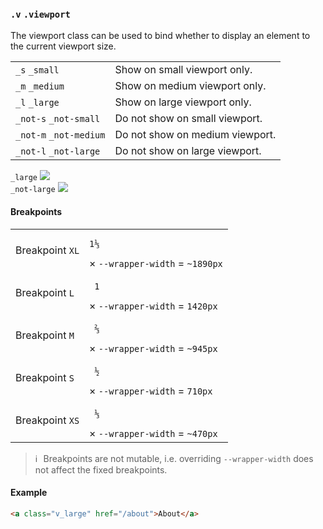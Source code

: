 ### `.v` `.viewport`

The viewport class can be used to bind whether to display an element to the current viewport size.

<div class="synopsis">
    <table class="synopsis-syntax">
        <tr>
            <td><code>_s</code> <code>_small</code></td>
            <td>
                Show on small viewport only.
            </td>
        </tr>
        <tr>
            <td><code>_m</code> <code>_medium</code></td>
            <td>
                Show on medium viewport only.
            </td>
        </tr>
        <tr>
            <td><code>_l</code> <code>_large</code></td>
            <td>
                Show on large viewport only.
            </td>
        </tr>
        <tr>
            <td><code>_not-s</code> <code>_not-small</code></td>
            <td>
                Do not show on small viewport.
            </td>
        </tr>
        <tr>
            <td><code>_not-m</code> <code>_not-medium</code></td>
            <td>
                Do not show on medium viewport.
            </td>
        </tr>
        <tr>
            <td><code>_not-l</code> <code>_not-large</code></td>
            <td>
                Do not show on large viewport.
            </td>
        </tr>
    </table>
    <div class="synopsis-figures">
        <div>
            <code>_large</code>
            <img src="./img/v-viewport_large.svg">
        </div>
        <div>
            <code>_not-large</code>
            <img src="./img/v-viewport_not-large.svg">
        </div>
    </div>
</div>

<h4 id="breakpoints">Breakpoints</h4>

<table>
    <tr>
        <td>Breakpoint <code>XL</code></td>
        <td><pre><code>1⅓</code></pre> × <code>--wrapper-width</code> = <code>~1890px</code></td>
    </tr>
    <tr>
        <td>Breakpoint <code>L</code></td>
        <td><pre><code> 1</code></pre> × <code>--wrapper-width</code> = <code>1420px</code></td>
    </tr>
    <tr>
        <td>Breakpoint <code>M</code></td>
        <td><pre><code> ⅔</code></pre> × <code>--wrapper-width</code> = <code>~945px</code></td>
    </tr>
    <tr>
        <td>Breakpoint <code>S</code></td>
        <td><pre><code> ½</code></pre> × <code>--wrapper-width</code> = <code>710px</code></td>
    </tr>
    <tr>
        <td>Breakpoint <code>XS</code></td>
        <td><pre><code> ⅓</code></pre> × <code>--wrapper-width</code> = <code>~470px</code></td>
    </tr>
</table>

> ℹ️ &hairsp; Breakpoints are not mutable, i.e. overriding `--wrapper-width` does not affect the fixed breakpoints.

#### Example

``` html
<a class="v_large" href="/about">About</a>
```